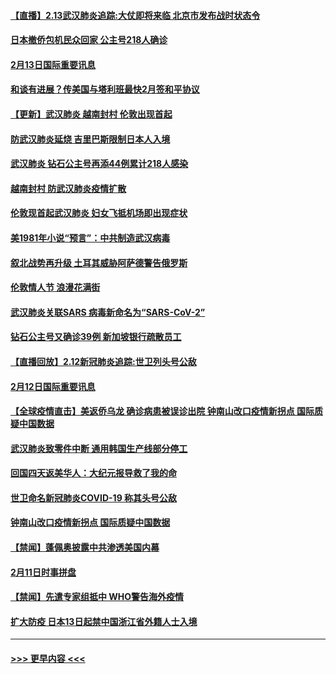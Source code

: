 #### [【直播】2.13武汉肺炎追踪:大仗即将来临 北京市发布战时状态令](../pages/prog202/a102776399.md?t=02132255) 
#### [日本撤侨包机民众回家 公主号218人确诊](../pages/prog202/a102776346.md?t=02132255) 
#### [2月13日国际重要讯息](../pages/prog202/a102776339.md?t=02132255) 
#### [和谈有进展？传美国与塔利班最快2月签和平协议](../pages/prog202/a102776291.md?t=02132255) 
#### [【更新】武汉肺炎 越南封村 伦敦出现首起](../pages/prog202/a102770740.md?t=02132255) 
#### [防武汉肺炎延烧 吉里巴斯限制日本人入境](../pages/prog202/a102776276.md?t=02132255) 
#### [武汉肺炎 钻石公主号再添44例累计218人感染](../pages/prog202/a102776089.md?t=02132255) 
#### [越南封村 防武汉肺炎疫情扩散](../pages/prog202/a102776214.md?t=02132255) 
#### [伦敦现首起武汉肺炎 妇女飞抵机场即出现症状](../pages/prog202/a102776031.md?t=02132255) 
#### [美1981年小说“预言”：中共制造武汉病毒](../pages/prog202/a102775980.md?t=02132255) 
#### [叙北战势再升级 土耳其威胁阿萨德警告俄罗斯](../pages/prog202/a102775904.md?t=02132255) 
#### [伦敦情人节 浪漫花满街](../pages/prog202/a102775786.md?t=02132255) 
#### [武汉肺炎关联SARS 病毒新命名为“SARS-CoV-2”](../pages/prog202/a102775719.md?t=02132255) 
#### [钻石公主号又确诊39例 新加坡银行疏散员工](../pages/prog202/a102775691.md?t=02132255) 
#### [【直播回放】2.12新冠肺炎追踪:世卫列头号公敌](../pages/prog202/a102775541.md?t=02132255) 
#### [2月12日国际重要讯息](../pages/prog202/a102775437.md?t=02132255) 
#### [【全球疫情直击】美返侨乌龙 确诊病患被误诊出院 钟南山改口疫情新拐点 国际质疑中国数据](../pages/prog202/a102775378.md?t=02132255) 
#### [武汉肺炎致零件中断 通用韩国生产线部分停工](../pages/prog202/a102775365.md?t=02132255) 
#### [回国四天返美华人：大纪元报导救了我的命](../pages/prog202/a102775342.md?t=02132255) 
#### [世卫命名新冠肺炎COVID-19 称其头号公敌](../pages/prog202/a102775196.md?t=02132255) 
#### [钟南山改口疫情新拐点 国际质疑中国数据](../pages/prog202/a102775178.md?t=02132255) 
#### [【禁闻】蓬佩奥披露中共渗透美国内幕](../pages/prog202/a102775129.md?t=02132255) 
#### [2月11日时事拼盘](../pages/prog202/a102775140.md?t=02132255) 
#### [【禁闻】先遣专家组抵中 WHO警告海外疫情](../pages/prog202/a102775112.md?t=02132255) 
#### [扩大防疫 日本13日起禁中国浙江省外籍人士入境](../pages/prog202/a102775051.md?t=02132255) 

----
#### [ >>> 更早内容 <<< ](../indexes/prog202-earlier.md)
